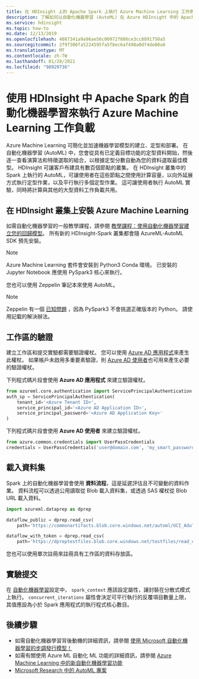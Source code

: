 ```yaml
---
title: 在 HDInsight 上的 Apache Spark 上執行 Azure Machine Learning 工作負載
description: 了解如何以自動化機器學習 (AutoML) 在 Azure HDInsight 中的 Apache Spark 上執行 Azure Machine Learning 工作負載。
ms.service: hdinsight
ms.topic: how-to
ms.date: 12/13/2019
ms.openlocfilehash: 4087341a9a96ae56c00972f886ce3cc8891750a5
ms.sourcegitcommit: 2f9f306fa5224595fa5f8ec6af498a0df4de08a8
ms.translationtype: MT
ms.contentlocale: zh-TW
ms.lasthandoff: 01/28/2021
ms.locfileid: "98929736"
---
```

# <a name="run-azure-machine-learning-workloads-with-automated-machine-learning-on-apache-spark-in-hdinsight"></a>使用 HDInsight 中 Apache Spark 的自動化機器學習來執行 Azure Machine Learning 工作負載

Azure Machine Learning 可簡化並加速機器學習模型的建立、定型和部署。 在自動化機器學習 (AutoML) 中，您會從具有已定義目標功能的定型資料開始，然後逐一查看演算法和特徵選取的組合，以根據定型分數自動為您的資料選取最佳模型。 HDInsight 可讓客戶布建具有數百個節點的叢集。 在 HDInsight 叢集中的 Spark 上執行的 AutoML，可讓使用者在這些節點之間使用計算容量，以向外延展方式執行定型作業，以及平行執行多個定型作業。 這可讓使用者執行 AutoML 實驗，同時將計算與其他的大型資料工作負載共用。

## <a name="install-azure-machine-learning-on-an-hdinsight-cluster"></a>在 HDInsight 叢集上安裝 Azure Machine Learning

如需自動化機器學習的一般教學課程，請參閱 [教學課程：使用自動化機器學習建立您的回歸模型](../../machine-learning/tutorial-auto-train-models.md)。
所有新的 HDInsight-Spark 叢集都會隨 AzureML-AutoML SDK 預先安裝。

> [!Note]
> Azure Machine Learning 套件會安裝到 Python3 Conda 環境。 已安裝的 Jupyter Notebook 應使用 PySpark3 核心來執行。

您也可以使用 Zeppelin 筆記本來使用 AutoML。

> [!Note]
> Zeppelin 有一個 [已知問題](https://community.hortonworks.com/content/supportkb/207822/the-livypyspark3-interpreter-uses-python-2-instead.html) ，因為 PySpark3 不會挑選正確版本的 Python。 請使用記載的解決辦法。

## <a name="authentication-for-workspace"></a>工作區的驗證

建立工作區和提交實驗都需要驗證權杖。 您可以使用 [Azure AD 應用程式](../../active-directory/develop/app-objects-and-service-principals.md)來產生此權杖。 如果帳戶未啟用多重要素驗證，則 [Azure AD 使用者](/azure/python/python-sdk-azure-authenticate)也可用來產生必要的驗證權杖。  

下列程式碼片段會使用 **Azure AD 應用程式** 來建立驗證權杖。

```python
from azureml.core.authentication import ServicePrincipalAuthentication
auth_sp = ServicePrincipalAuthentication(
    tenant_id='<Azure Tenant ID>',
    service_principal_id='<Azure AD Application ID>',
    service_principal_password='<Azure AD Application Key>'
)
```

下列程式碼片段會使用 **Azure AD 使用者** 來建立驗證權杖。

```python
from azure.common.credentials import UserPassCredentials
credentials = UserPassCredentials('user@domain.com', 'my_smart_password')
```

## <a name="loading-dataset"></a>載入資料集

Spark 上的自動化機器學習會使用 **資料流程**，這是延遲評估且不可變動的資料作業。  資料流程可以透過公用讀取從 Blob 載入資料集，或透過 SAS 權杖從 Blob URL 載入資料。

```python
import azureml.dataprep as dprep

dataflow_public = dprep.read_csv(
    path='https://commonartifacts.blob.core.windows.net/automl/UCI_Adult_train.csv')

dataflow_with_token = dprep.read_csv(
    path='https://dpreptestfiles.blob.core.windows.net/testfiles/read_csv_duplicate_headers.csv?st=2018-06-15T23%3A01%3A42Z&se=2019-06-16T23%3A01%3A00Z&sp=r&sv=2017-04-17&sr=b&sig=ugQQCmeC2eBamm6ynM7wnI%2BI3TTDTM6z9RPKj4a%2FU6g%3D')
```

您也可以使用單次註冊來註冊具有工作區的資料存放區。

## <a name="experiment-submission"></a>實驗提交

在 [自動化機器學習](/python/api/azureml-train-automl-client/azureml.train.automl.automlconfig.automlconfig)設定中， `spark_context` 應該設定屬性，讓封裝在分散式模式上執行。 `concurrent_iterations` 屬性會決定可平行執行的反覆項目數量上限，其值應設為小於 Spark 應用程式的執行程式核心數目。

## <a name="next-steps"></a>後續步驟

* 如需自動化機器學習背後動機的詳細資訊，請參閱 [使用 Microsoft 自動化機器學習的步調發行模型！](https://azure.microsoft.com/blog/release-models-at-pace-using-microsoft-s-automl/)
* 如需有關使用 Azure ML 自動化 ML 功能的詳細資訊，請參閱 [Azure Machine Learning 中的新自動化機器學習功能](https://azure.microsoft.com/blog/new-automated-machine-learning-capabilities-in-azure-machine-learning-service/)
* [Microsoft Research 中的 AutoML 專案](https://www.microsoft.com/research/project/automl/)
